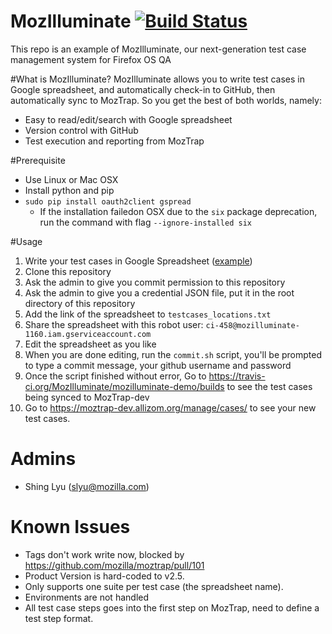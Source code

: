 MozIlluminate [![Build Status](https://travis-ci.org/MozIlluminate/mozilluminate-demo.svg)](https://travis-ci.org/MozIlluminate/mozilluminate-demo) 
============================

This repo is an example of MozIlluminate, our next-generation test case management system for Firefox OS QA

#What is MozIlluminate?
MozIlluminate allows you to write test cases in Google spreadsheet, and automatically check-in to GitHub, then automatically sync to MozTrap. So you get the best of both worlds, namely:
* Easy to read/edit/search with Google spreadsheet
* Version control with GitHub
* Test execution and reporting from MozTrap

#Prerequisite
* Use Linux or Mac OSX
* Install python and pip
* `sudo pip install oauth2client gspread`
  * If the installation failedon OSX due to the `six` package deprecation, run the command with  flag `--ignore-installed six`

#Usage 

1. Write your test cases in Google Spreadsheet ([example](https://docs.google.com/spreadsheets/d/10R1v-Vt5RZSLt-kw12zPL9dS-1npVFfKvB5OjG-g86k/edit#gid=491677371))
2. Clone this repository
3. Ask the admin to give you commit permission to this repository
3. Ask the admin to give you a credential JSON file, put it in the root directory of this repository
4. Add the link of the spreadsheet to `testcases_locations.txt`
5. Share the spreadsheet with this robot user: `ci-458@mozilluminate-1160.iam.gserviceaccount.com`
6. Edit the spreadsheet as you like
7. When you are done editing, run the `commit.sh` script, you'll be prompted to type a commit message, your github username and password
8. Once the script finished without error, Go to https://travis-ci.org/MozIlluminate/mozilluminate-demo/builds to see the test cases being synced to MozTrap-dev
9. Go to https://moztrap-dev.allizom.org/manage/cases/ to see your new test cases.

# Admins
* Shing Lyu (slyu@mozilla.com)

# Known Issues
* Tags don't work write now, blocked by https://github.com/mozilla/moztrap/pull/101
* Product Version is hard-coded to v2.5.
* Only supports one suite per test case (the spreadsheet name).
* Environments are not handled
* All test case steps goes into the first step on MozTrap, need to define a test step format.

